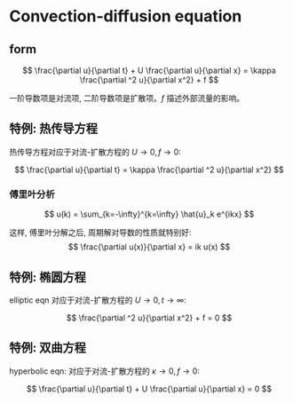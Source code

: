 # Convection-diffusion equation

## form

$$
\frac{\partial u}{\partial t} + U \frac{\partial u}{\partial x} = \kappa \frac{\partial ^2 u}{\partial x^2} + f
$$

一阶导数项是对流项, 二阶导数项是扩散项。$f$ 描述外部流量的影响。

## 特例: 热传导方程

热传导方程对应于对流-扩散方程的 $U\rightarrow0, f\rightarrow 0$:

$$
\frac{\partial u}{\partial t} = \kappa \frac{\partial ^2 u}{\partial x^2}
$$

### 傅里叶分析

$$
u(k) = \sum_{k=-\infty}^{k=\infty} \hat{u}_k e^{ikx}
$$

这样, 傅里叶分解之后, 周期解对导数的性质就特别好: 
$$
\frac{\partial u(x)}{\partial x} = ik u(x)
$$


## 特例: 椭圆方程

elliptic eqn 对应于对流-扩散方程的 $U\rightarrow 0, t\rightarrow \infty$:

$$
\frac{\partial ^2 u}{\partial x^2} + f = 0
$$

## 特例: 双曲方程

hyperbolic eqn: 对应于对流-扩散方程的 $\kappa \rightarrow 0, f \rightarrow 0$:

$$
\frac{\partial u}{\partial t} + U \frac{\partial u}{\partial x} = 0
$$